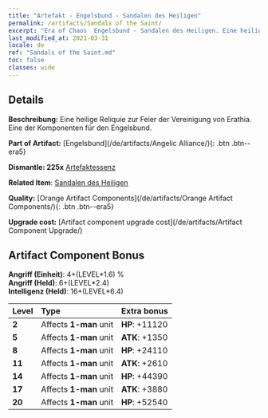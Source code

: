 ```yaml
---
title: "Artefakt - Engelsbund - Sandalen des Heiligen"
permalink: /artifacts/Sandals of the Saint/
excerpt: "Era of Chaos  Engelsbund - Sandalen des Heiligen. Eine heilige Reliquie zur Feier der Vereinigung von Erathia. Eine der Komponenten für den Engelsbund."
last_modified_at: 2021-03-31
locale: de
ref: "Sandals of the Saint.md"
toc: false
classes: wide
---
```




## Details

 **Beschreibung:** Eine heilige Reliquie zur Feier der Vereinigung von Erathia. Eine der Komponenten für den Engelsbund.

 **Part of Artifact:** [Engelsbund](/de/artifacts/Angelic Alliance/){: .btn .btn--era5}

 **Dismantle: 225x** [Artefaktessenz](/de/Items/con_905/)

 **Related Item**: [Sandalen des Heiligen](/de/Items/art_154/)

 **Quality:** [Orange Artifact Components](/de/artifacts/Orange Artifact Components/){: .btn .btn--era5}

 **Upgrade cost:** [Artifact component upgrade cost](/de/artifacts/Artifact Component Upgrade/)

## Artifact Component Bonus

  **Angriff (Einheit)**: 4+(LEVEL\*1.6) %<br/>**Angriff (Held)**: 6+(LEVEL\*2.4)<br/>**Intelligenz (Held)**: 16+(LEVEL\*6.4)

  |  Level  | Type |    Extra bonus  | 
  |:--------|:-----|:----------------| 
  | **2** | Affects **1-man** unit | **HP**: +11120 | 
  | **5** | Affects **1-man** unit | **ATK**: +1350 | 
  | **8** | Affects **1-man** unit | **HP**: +24110 | 
  | **11** | Affects **1-man** unit | **ATK**: +2610 | 
  | **14** | Affects **1-man** unit | **HP**: +44390 | 
  | **17** | Affects **1-man** unit | **ATK**: +3880 | 
  | **20** | Affects **1-man** unit | **HP**: +52540 | 
